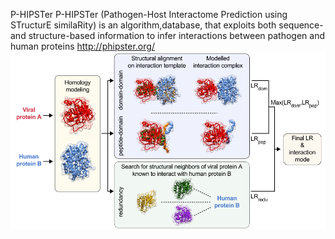 P-HIPSTer
P-HIPSTer (Pathogen-Host Interactome Prediction using STructurE similaRity) is an algorithm,database, that exploits both sequence- and structure-based information to infer interactions between pathogen and human proteins
http://phipster.org/
![](https://github.com/gancao/NCP-scRNA-seq/blob/master/images/p-hipster.png)
